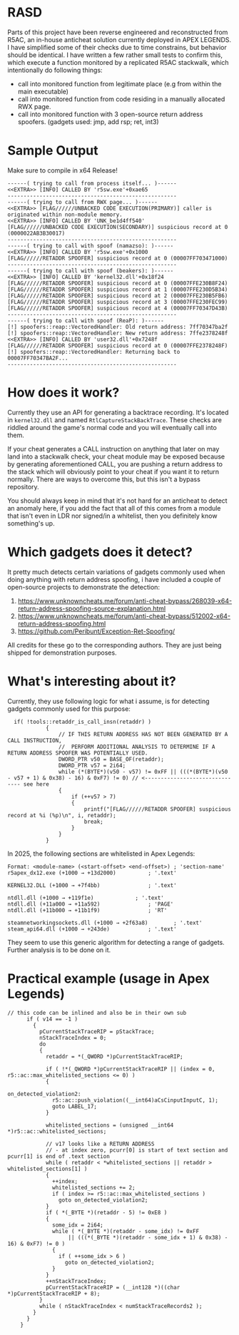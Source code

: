 # RASD
Parts of this project have been reverse engineered and reconstructed from R5AC, an in-house anticheat solution currently deployed in APEX LEGENDS. I have simplified some of their checks due to time constrains, but behavior should be identical. I have written a few rather small tests to confirm this, which execute a function monitored by a replicated R5AC stackwalk, which intentionally do following things:
- call into monitored function from legitimate place (e.g from within the main executable)
- call into monitored function from code residing in a manually allocated RWX page.
- call into monitored function with 3 open-source return address spoofers. (gadgets used: jmp, add rsp; ret, int3)

# Sample Output
Make sure to compile in x64 Release!
```
------( trying to call from process itself... )------
<<EXTRA>> [INFO] CALLED BY 'r5sw.exe'+0xae65
-----------------------------------------------------
------( trying to call from RWX page... )------
<<EXTRA>> [FLAG//////UNBACKED CODE EXECUTION(PRIMARY)] caller is originated within non-module memory.
<<EXTRA>> [INFO] CALLED BY 'UNK_be1d4ff540'
[FLAG//////UNBACKED CODE EXECUTION(SECONDARY)] suspicious record at 0 (0000022AB3B30017)
-----------------------------------------------------
------( trying to call with spoof (namazso): )------
<<EXTRA>> [INFO] CALLED BY 'r5sw.exe'+0x1000
[FLAG//////RETADDR SPOOFER] suspicious record at 0 (00007FF703471000)
-----------------------------------------------------
------( trying to call with spoof (beakers): )------
<<EXTRA>> [INFO] CALLED BY 'kernel32.dll'+0x18f24
[FLAG//////RETADDR SPOOFER] suspicious record at 0 (00007FFE230B8F24)
[FLAG//////RETADDR SPOOFER] suspicious record at 1 (00007FFE230D5B34)
[FLAG//////RETADDR SPOOFER] suspicious record at 2 (00007FFE230B5FB6)
[FLAG//////RETADDR SPOOFER] suspicious record at 3 (00007FFE230FEC99)
[FLAG//////RETADDR SPOOFER] suspicious record at 4 (00007FF70347D43B)
-----------------------------------------------------
------( trying to call with spoof (ReaP): )------
[!] spoofers::reap::VectoredHandler: Old return address: 7ff70347ba2f
[!] spoofers::reap::VectoredHandler: New return address: 7ffe2378248f
<<EXTRA>> [INFO] CALLED BY 'user32.dll'+0x7248f
[FLAG//////RETADDR SPOOFER] suspicious record at 0 (00007FFE2378248F)
[!] spoofers::reap::VectoredHandler: Returning back to 00007FF70347BA2F...
-----------------------------------------------------
```

# How does it work?
Currently they use an API for generating a backtrace recording. It's located in `kernel32.dll` and named `RtlCaptureStackBackTrace`.
These checks are riddled around the game's normal code and you will eventually call into them. 

If your cheat generates a CALL instruction on anything that later on may land into a stackwalk check, your cheat module may be exposed because by generating aforementioned CALL, you are pushing a return address to the stack which will obviously point to your cheat if you want it to return normally. There are ways to overcome this, but this isn't a bypass repository.

You should always keep in mind that it's not hard for an anticheat to detect an anomaly here, if you add the fact that all of this comes from a module that isn't even in LDR nor signed/in a whitelist, then you definitely know something's up.

# Which gadgets does it detect?
It pretty much detects certain variations of gadgets commonly used when doing anything with return address spoofing, i have included a couple of open-source projects to demonstrate the detection:
1. https://www.unknowncheats.me/forum/anti-cheat-bypass/268039-x64-return-address-spoofing-source-explanation.html
2. https://www.unknowncheats.me/forum/anti-cheat-bypass/512002-x64-return-address-spoofing.html
3. https://github.com/Peribunt/Exception-Ret-Spoofing/

All credits for these go to the corresponding authors. They are just being shipped for demonstration purposes.



# What's interesting about it?
Currently, they use following logic for what i assume, is for detecting gadgets commonly used for this purpose:

```
  if( !tools::retaddr_is_call_insn(retaddr) )
            {
                // IF THIS RETURN ADDRESS HAS NOT BEEN GENERATED BY A CALL INSTRUCTION,
                //  PERFORM ADDITIONAL ANALYSIS TO DETERMINE IF A RETURN ADDRESS SPOOFER WAS POTENTIALLY USED.
                DWORD_PTR v50 = BASE_OF(retaddr);
                DWORD_PTR v57 = 2i64;
                while (*(BYTE*)(v50 - v57) != 0xFF || (((*(BYTE*)(v50 - v57 + 1) & 0x38) - 16) & 0xF7) != 0) // <------------------------------- see here
                {
                    if (++v57 > 7)
                    {
                        printf("[FLAG//////RETADDR SPOOFER] suspicious record at %i (%p)\n", i, retaddr);
                        break;
                    }
                }
            }
```

In 2025, the following sections are whitelisted in Apex Legends:
```
Format: <module-name> (<start-offset> <end-offset>) ; 'section-name'
r5apex_dx12.exe (+1000 → +13d2000)			; '.text'
 
KERNEL32.DLL (+1000 → +7f4bb)   			; '.text' 

ntdll.dll (+1000 → +119f1e)				; '.text' 
ntdll.dll (+11a000 → +11a592)   			; 'PAGE'  
ntdll.dll (+11b000 → +11b1f9)   			; 'RT'    

steamnetworkingsockets.dll (+1000 → +2f63a8)		; '.text' 
steam_api64.dll (+1000 → +243de)			; '.text' 
```

They seem to use this generic algorithm for detecting a range of gadgets. Further analysis is to be done on it.

# Practical example (usage in Apex Legends)
```
// this code can be inlined and also be in their own sub 
      if ( v14 == -1 )
        {
          pCurrentStackTraceRIP = pStackTrace;
          nStackTraceIndex = 0;
          do
          {
            retaddr = *(_QWORD *)pCurrentStackTraceRIP;
 
            if ( !*(_QWORD *)pCurrentStackTraceRIP || (index = 0, r5::ac::max_whitelisted_sections <= 0) )
            {
 
on_detected_violation2:
              r5::ac::push_violation((__int64)aCsCinputInputC, 1);
              goto LABEL_17;
            }
 
            whitelisted_sections = (unsigned __int64 *)r5::ac::whitelisted_sections;
 
            // v17 looks like a RETURN ADDRESS
            // - at index zero, pcurr[0] is start of text section and pcurr[1] is end of .text section
            while ( retaddr < *whitelisted_sections || retaddr > whitelisted_sections[1] )
            {
              ++index;
              whitelisted_sections += 2;
              if ( index >= r5::ac::max_whitelisted_sections )
                goto on_detected_violation2;
            }
            if ( *(_BYTE *)(retaddr - 5) != 0xE8 )
            {
              some_idx = 2i64;
              while ( *(_BYTE *)(retaddr - some_idx) != 0xFF
                   || (((*(_BYTE *)(retaddr - some_idx + 1) & 0x38) - 16) & 0xF7) != 0 )
              {
                if ( ++some_idx > 6 )
                  goto on_detected_violation2;
              }
            }
            ++nStackTraceIndex;
            pCurrentStackTraceRIP = (__int128 *)((char *)pCurrentStackTraceRIP + 8);
          }
          while ( nStackTraceIndex < numStackTraceRecords2 );
        }
      }
    }
```
